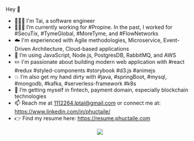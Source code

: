Hey 👋
- 🙎🏻‍♂️ I'm Tai, a software engineer
- 👨🏻‍💻 I’m currently working for #Propine. In the past, I worked for #SecuTix, #TymeGlobal, #MoreTyme, and #FlowNetworks
- ☁️ I'm experienced with Agile methodologies, Microservice, Event-Driven Architecture, Cloud-based applications
- 🔭 I’m using JavaScript, Node.js, PostgresDB, RabbitMQ, and AWS
- ✏️ I'm passionate about building modern web application with #react #redux #styled-components #storybook #d3.js #animejs
- 💥 I’m also get my hand dirty with #java, #springBoot, #mysql, #mongodb, #kafka, #serverless-framework #k8s
- 🌱 I’m getting myself in fintech, payment domain, especially blockchain technologies
- 📫 Reach me at 1112264.lptai@gmail.com or connect me at: https://www.linkedin.com/in/phuctaile/
- 👉 Find my resume here: https://resume.phuctaile.com
<p align="center">
    <img src="https://media2.giphy.com/media/JIX9t2j0ZTN9S/giphy.gif">
</p>
